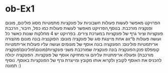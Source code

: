 # ob-Ex1
הפרויקט מאפשר לעשות פעולות חשבוניות על פונקציות מתמטיות מסוג פולינום, מונום ופנקציה מורכבת.
בנוסף,הפרויקט מאפשר לעשות פעולות כמו כפל, חיבור, הרכבת פונקציות וציור גרף של פונקציות במערכת צירים.
בפרויקט יש 4 מחלקות שונות כאשר כל אחת מייצגת סוג של פונקציה
מונום: הפוקנציה בונה מונום מהצורה ax^b ועושה פעולות אריתמטיות
פולינום: הפונקציה בונה אוסף של מונומים ועושה עליו פעולות אריתמטיות
קומפלס פנק:הפונקציה בונה פונקציה שמורכבת משני פונקציות(מונום\פולינום\פונקציה מורכבת) ופעולה ארימתטית עליהם
גוי:מחזיקה אוסף של פונקציות. הפונקציה יכולה להכניס את האוסף לקובץ ולקרוא אותו מקובץ ומייצרת גרף של הפונקציות באוסף.
נוסיף תמונה :)
